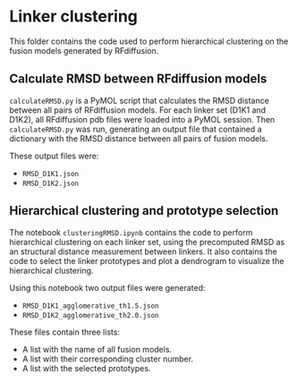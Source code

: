 # Linker clustering

This folder contains the code used to perform hierarchical clustering on the fusion models generated by RFdiffusion.

## Calculate RMSD between RFdiffusion models

`calculateRMSD.py` is a PyMOL script that calculates the RMSD distance between all pairs of RFdiffusion models.
For each linker set (D1K1 and D1K2), all RFdiffusion pdb files were loaded into a PyMOL session. Then `calculateRMSD.py` was run, generating an output file that contained a dictionary with the RMSD distance between all pairs of fusion models.

These output files were:
- `RMSD_D1K1.json`
- `RMSD_D1K2.json`

## Hierarchical clustering and prototype selection

The notebook `clusteringRMSD.ipynb` contains the code to perform hierarchical clustering on each linker set, using the precomputed RMSD as an structural distance measurement between linkers. It also contains the code to select the linker prototypes and plot a dendrogram to visualize the hierarchical clustering.

Using this notebook two output files were generated:
- `RMSD_D1K1_agglomerative_th1.5.json`
- `RMSD_D1K2_agglomerative_th2.0.json`

These files contain three lists:
- A list with the name of all fusion models.
- A list with their corresponding cluster number.
- A list with the selected prototypes.